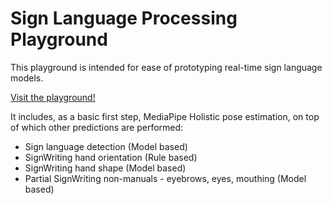 # Sign Language Processing Playground

This playground is intended for ease of prototyping real-time sign language models.

[Visit the playground!](https://sign-language-processing.github.io/playground/)

It includes, as a basic first step, MediaPipe Holistic pose estimation, on top of which other predictions are performed:

- Sign language detection (Model based)
- SignWriting hand orientation (Rule based)
- SignWriting hand shape (Model based)
- Partial SignWriting non-manuals - eyebrows, eyes, mouthing (Model based)
